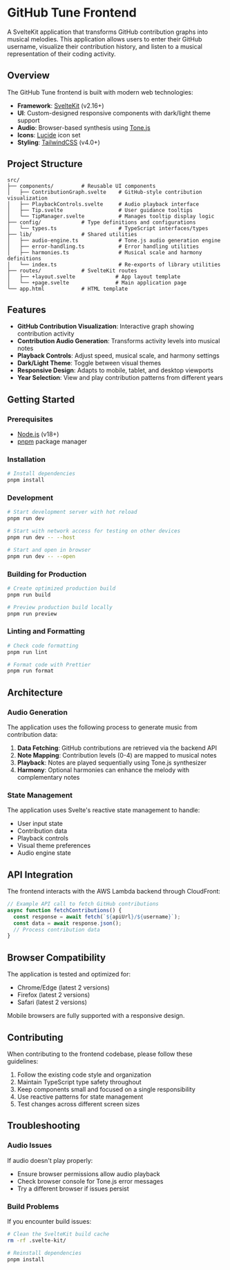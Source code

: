 # GitHub Tune Frontend

A SvelteKit application that transforms GitHub contribution graphs into musical melodies. This application allows users to enter their GitHub username, visualize their contribution history, and listen to a musical representation of their coding activity.

## Overview

The GitHub Tune frontend is built with modern web technologies:

- **Framework**: [SvelteKit](https://kit.svelte.dev/) (v2.16+)
- **UI**: Custom-designed responsive components with dark/light theme support
- **Audio**: Browser-based synthesis using [Tone.js](https://tonejs.github.io/)
- **Icons**: [Lucide](https://lucide.dev/) icon set
- **Styling**: [TailwindCSS](https://tailwindcss.com/) (v4.0+)

## Project Structure

```
src/
├── components/         # Reusable UI components
│   ├── ContributionGraph.svelte    # GitHub-style contribution visualization
│   ├── PlaybackControls.svelte     # Audio playback interface
│   ├── Tip.svelte                  # User guidance tooltips
│   └── TipManager.svelte           # Manages tooltip display logic
├── config/             # Type definitions and configurations
│   └── types.ts                    # TypeScript interfaces/types
├── lib/                # Shared utilities
│   ├── audio-engine.ts             # Tone.js audio generation engine
│   ├── error-handling.ts           # Error handling utilities
│   ├── harmonies.ts                # Musical scale and harmony definitions
│   └── index.ts                    # Re-exports of library utilities
├── routes/             # SvelteKit routes
│   ├── +layout.svelte             # App layout template
│   └── +page.svelte               # Main application page
└── app.html            # HTML template
```

## Features

- **GitHub Contribution Visualization**: Interactive graph showing contribution activity
- **Contribution Audio Generation**: Transforms activity levels into musical notes
- **Playback Controls**: Adjust speed, musical scale, and harmony settings
- **Dark/Light Theme**: Toggle between visual themes
- **Responsive Design**: Adapts to mobile, tablet, and desktop viewports
- **Year Selection**: View and play contribution patterns from different years

## Getting Started

### Prerequisites

- [Node.js](https://nodejs.org/) (v18+)
- [pnpm](https://pnpm.io/) package manager

### Installation

```bash
# Install dependencies
pnpm install
```

### Development

```bash
# Start development server with hot reload
pnpm run dev

# Start with network access for testing on other devices
pnpm run dev -- --host

# Start and open in browser
pnpm run dev -- --open
```

### Building for Production

```bash
# Create optimized production build
pnpm run build

# Preview production build locally
pnpm run preview
```

### Linting and Formatting

```bash
# Check code formatting
pnpm run lint

# Format code with Prettier
pnpm run format
```

## Architecture

### Audio Generation

The application uses the following process to generate music from contribution data:

1. **Data Fetching**: GitHub contributions are retrieved via the backend API
2. **Note Mapping**: Contribution levels (0-4) are mapped to musical notes
3. **Playback**: Notes are played sequentially using Tone.js synthesizer
4. **Harmony**: Optional harmonies can enhance the melody with complementary notes

### State Management

The application uses Svelte's reactive state management to handle:

- User input state
- Contribution data
- Playback controls
- Visual theme preferences
- Audio engine state

## API Integration

The frontend interacts with the AWS Lambda backend through CloudFront:

```typescript
// Example API call to fetch GitHub contributions
async function fetchContributions() {
  const response = await fetch(`${apiUrl}/${username}`);
  const data = await response.json();
  // Process contribution data
}
```

## Browser Compatibility

The application is tested and optimized for:
- Chrome/Edge (latest 2 versions)
- Firefox (latest 2 versions)
- Safari (latest 2 versions)

Mobile browsers are fully supported with a responsive design.

## Contributing

When contributing to the frontend codebase, please follow these guidelines:

1. Follow the existing code style and organization
2. Maintain TypeScript type safety throughout
3. Keep components small and focused on a single responsibility
4. Use reactive patterns for state management
5. Test changes across different screen sizes

## Troubleshooting

### Audio Issues

If audio doesn't play properly:

- Ensure browser permissions allow audio playback
- Check browser console for Tone.js error messages
- Try a different browser if issues persist

### Build Problems

If you encounter build issues:

```bash
# Clean the SvelteKit build cache
rm -rf .svelte-kit/

# Reinstall dependencies
pnpm install
```
